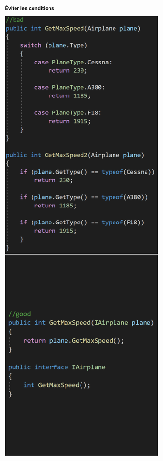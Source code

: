### Éviter les conditions
![](../../images/code/avoidConditionsBad.png)![](../../images/code/avoidConditionsGood.png)
